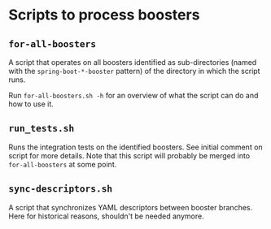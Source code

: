 # Scripts to process boosters

## `for-all-boosters`

A script that operates on all boosters identified as sub-directories (named with the `spring-boot-*-booster` pattern) of the directory in which the script runs. 

Run `for-all-boosters.sh -h` for an overview of what the script can do and how to use it.

## `run_tests.sh`

Runs the integration tests on the identified boosters. See initial comment on script for more details. Note that this script will probably be merged into `for-all-boosters` at some point.

## `sync-descriptors.sh`

A script that synchronizes YAML descriptors between booster branches. Here for historical reasons, shouldn't be needed anymore.